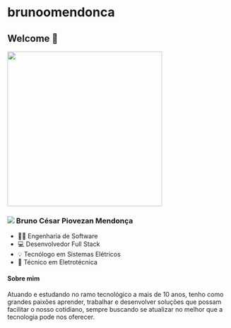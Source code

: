 # brunoomendonca

## Welcome :speech_balloon: 



<img width="350px" src="https://camo.githubusercontent.com/dfb42ac5b1b8a20d93b0dff4aca172a0c31d0c0ed79ee6881d4879c2f4080f99/68747470733a2f2f7468756d62732e6766796361742e636f6d2f466c61776c6573734661696e7442756c6c2e77656270" />



###  [<img src="https://img.icons8.com/color/30/000000/linkedin.png">](https://www.linkedin.com/in/brunopmendonca/) Bruno César Piovezan Mendonça
- 👨‍💻 Engenharia de Software
- 💻 Desenvolvedor Full Stack
- :bulb: Tecnólogo em Sistemas Elétricos
- 🗼 Técnico em Eletrotécnica 



#### Sobre mim

Atuando e estudando no ramo tecnológico a mais de 10 anos, tenho como grandes paixões aprender, trabalhar e desenvolver soluções que possam facilitar o nosso cotidiano, sempre buscando se atualizar no melhor que a tecnologia pode nos oferecer.

